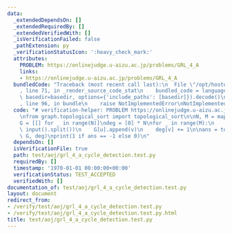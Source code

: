 ```yaml
---
data:
  _extendedDependsOn: []
  _extendedRequiredBy: []
  _extendedVerifiedWith: []
  _isVerificationFailed: false
  _pathExtension: py
  _verificationStatusIcon: ':heavy_check_mark:'
  attributes:
    PROBLEM: https://onlinejudge.u-aizu.ac.jp/problems/GRL_4_A
    links:
    - https://onlinejudge.u-aizu.ac.jp/problems/GRL_4_A
  bundledCode: "Traceback (most recent call last):\n  File \"/opt/hostedtoolcache/PyPy/3.10.13/x64/lib/pypy3.10/site-packages/onlinejudge_verify/documentation/build.py\"\
    , line 71, in _render_source_code_stat\n    bundled_code = language.bundle(stat.path,\
    \ basedir=basedir, options={'include_paths': [basedir]}).decode()\n  File \"/opt/hostedtoolcache/PyPy/3.10.13/x64/lib/pypy3.10/site-packages/onlinejudge_verify/languages/python.py\"\
    , line 96, in bundle\n    raise NotImplementedError\nNotImplementedError\n"
  code: "# verification-helper: PROBLEM https://onlinejudge.u-aizu.ac.jp/problems/GRL_4_A\n\
    \nfrom graph.topological_sort import topological_sort\n\nN, M = map(int, input().split())\n\
    G = [[] for _ in range(N)]\ndeg = [0] * N\nfor _ in range(M):\n    u, v = map(int,\
    \ input().split())\n    G[u].append(v)\n    deg[v] += 1\n\nans = topological_sort(N,\
    \ G, deg)\nprint(1 if ans == -1 else 0)\n"
  dependsOn: []
  isVerificationFile: true
  path: test/aoj/grl_4_a_cycle_detection.test.py
  requiredBy: []
  timestamp: '1970-01-01 00:00:00+00:00'
  verificationStatus: TEST_ACCEPTED
  verifiedWith: []
documentation_of: test/aoj/grl_4_a_cycle_detection.test.py
layout: document
redirect_from:
- /verify/test/aoj/grl_4_a_cycle_detection.test.py
- /verify/test/aoj/grl_4_a_cycle_detection.test.py.html
title: test/aoj/grl_4_a_cycle_detection.test.py
---
```

